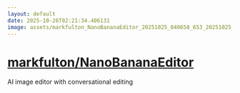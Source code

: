 ```yaml
---
layout: default
date: 2025-10-26T02:21:34.406131
image: assets/markfulton_NanoBananaEditor_20251025_040658_653_20251025_041613_f29883--20251025T061640135--cropped.png
---
```


# [markfulton/NanoBananaEditor](https://github.com/markfulton/NanoBananaEditor/)

AI image editor with conversational editing
